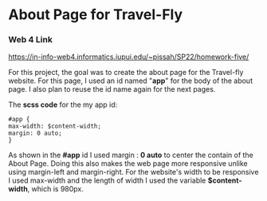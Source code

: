# About Page for Travel-Fly

### Web 4 Link

https://in-info-web4.informatics.iupui.edu/~pissah/SP22/homework-five/

For this project, the goal was to create the about page for the Travel-fly website. For this page, I used an id named "**app**" for the body of the about page. I also plan to reuse the id name again for the next pages.

The **scss code** for the my app id:

```
#app {
max-width: $content-width;
margin: 0 auto;
}
```

As shown in the **#app** id I used margin : **0 auto** to center the contain of the About Page. Doing this also makes the web page more responsive unlike using margin-left and margin-right. For the website's width to be responsive I used max-width and the length of width I used the variable **$content-width**, which is 980px.
